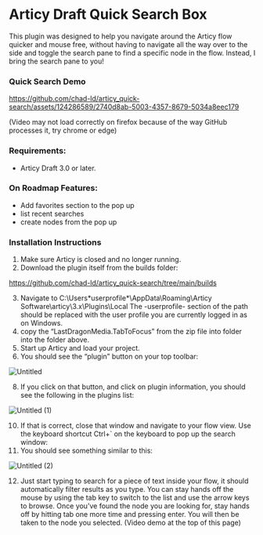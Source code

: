 # Articy Draft Quick Search Box
This plugin was designed to help you navigate around the Articy flow quicker and mouse free, without having to navigate all the way over to the side and toggle the search pane to find a specific node in the flow. Instead, I bring the search pane to you! 

### Quick Search Demo

https://github.com/chad-ld/articy_quick-search/assets/124286589/2740d8ab-5003-4357-8679-5034a8eec179

(Video may not load correctly on firefox because of the way GitHub processes it, try chrome or edge)

### Requirements:

- Articy Draft 3.0 or later.

### On Roadmap Features:

- Add favorites section to the pop up
- list recent searches
- create nodes from the pop up

### Installation Instructions

1. Make sure Articy is closed and no longer running. 
2. Download the plugin itself from the builds folder: 

https://github.com/chad-ld/articy_quick-search/tree/main/builds
    
3. Navigate to C:\Users\*userprofile*\AppData\Roaming\Articy Software\articy\3.x\Plugins\Local
The -userprofile- section of the path should be replaced with the user profile you are currently logged in as on Windows.
4. copy the “LastDragonMedia.TabToFocus” from the zip file into folder into the folder above. 
5. Start up Articy and load your project. 
6. You should see the “plugin” button on your top toolbar:

![Untitled](https://github.com/chad-ld/articy_quick-search/assets/124286589/ae0a534e-f33a-4cfc-accc-f58595e1f229)

8. If you click on that button, and click on plugin information, you should see the following in the plugins list:

![Untitled (1)](https://github.com/chad-ld/articy_quick-search/assets/124286589/017db177-07f0-43d4-9462-ebd4dc905888)

10. If that is correct, close that window and navigate to your flow view. Use the keyboard shortcut Ctrl+` on the keyboard to pop up the search window:
11. You should see something similar to this:

![Untitled (2)](https://github.com/chad-ld/articy_quick-search/assets/124286589/b5ee4fe6-f792-4f25-b026-c764b8cec92d)

12. Just start typing to search for a piece of text inside your flow, it should automatically filter results as you type. You can stay hands off the mouse by using the tab key to switch to the list and use the arrow keys to browse. Once you’ve found the node you are looking for, stay hands off by hitting tab one more time and pressing enter. You will then be taken to the node you selected. (Video demo at the top of this page)
